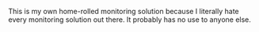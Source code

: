 This is my own home-rolled monitoring solution because I literally hate every monitoring solution out there. It probably has no use to anyone else.
